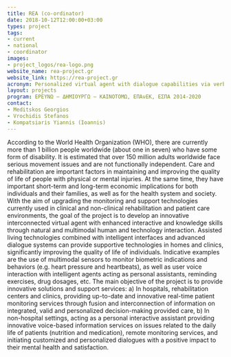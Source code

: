 ```yaml
---
title: REA (co-ordinator)
date: 2018-10-12T12:00:00+03:00
types: project
tags:
- current
- national
- coordinator
images: 
- project_logos/rea-logo.png
website_name: rea-project.gr
website_link: https://rea-project.gr
acronym: Personalized virtual agent with dialogue capabilities via verbal and non-verbal interaction for the monitoring and support of people with motor disabilities
layout: projects
program: ΕΡΕΥΝΩ – ΔΗΜΙΟΥΡΓΩ – ΚΑΙΝΟΤΟΜΩ, ΕΠΑνΕΚ, ΕΣΠΑ 2014-2020
contact: 
- Meditskos Georgios
- Vrochidis Stefanos
- Kompatsiaris Yiannis (Ioannis)
---
```

According to the World Health Organization (WHO), there are currently more than 1 billion people worldwide (about one in seven) who have some form of disability. It is estimated that over 150 million adults worldwide face serious movement issues and are not functionally independent.
Care and rehabilitation are important factors in maintaining and improving the quality of life of people with physical or mental injuries. At the same time, they have important short-term and long-term economic implications for both individuals and their families, as well as for the health system and society.
With the aim of upgrading the monitoring and support technologies currently used in clinical and non-clinical rehabilitation and patient care environments, the goal of the project is to develop an innovative interconnected virtual agent with enhanced interactive and knowledge skills through natural and multimodal human and technology interaction.
Assisted living technologies combined with intelligent interfaces and advanced dialogue systems can provide supportive technologies in homes and clinics, significantly improving the quality of life of individuals. Indicative examples are the use of multimodal sensors to monitor biometric indications and behaviors (e.g. heart pressure and heartbeats), as well as user voice interaction with intelligent agents acting as personal assistants, reminding exercises, drug dosages, etc.
The main objective of the project is to provide innovative solutions and support services: a) In hospitals, rehabilitation centers and clinics, providing up-to-date and innovative real-time patient monitoring services through fusion and interconnection of information on integrated, valid and personalized decision-making provided care, b) In non-hospital settings, acting as a personal interactive assistant providing innovative voice-based information services on issues related to the daily life of patients (nutrition and medication), remote monitoring services, and initiating customized and personalized dialogues with a positive impact to their mental health and satisfaction.
